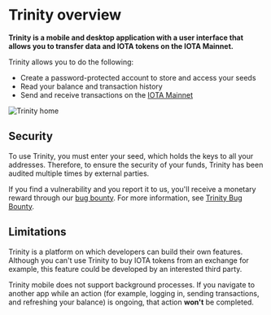 # Trinity overview

**Trinity is a mobile and desktop application with a user interface that allows you to transfer data and IOTA tokens on the IOTA Mainnet.**

Trinity allows you to do the following:
* Create a password-protected account to store and access your seeds
* Read your balance and transaction history
* Send and receive transactions on the [IOTA Mainnet](root://getting-started/0.1/references/iota-networks.md)

![Trinity home](../trinity.png) 

## Security

To use Trinity, you must enter your seed, which holds the keys to all your addresses. Therefore, to ensure the security of your funds, Trinity has been audited multiple times by external parties.

If you find a vulnerability and you report it to us, you'll receive a monetary reward through our [bug bounty](https://bugcrowd.com/iota). For more information, see [Trinity Bug Bounty](https://blog.iota.org/trinity-public-bug-bounty-df9d2512e50).

## Limitations

Trinity is a platform on which developers can build their own features. Although you can't use Trinity to buy IOTA tokens from an exchange for example, this feature could be developed by an interested third party.

Trinity mobile does not support background processes. If you navigate to another app while an action (for example, logging in, sending transactions, and refreshing your balance) is ongoing, that action **won't** be completed.

